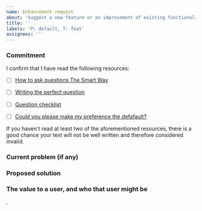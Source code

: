 ```yaml
---
name: Enhancement request
about: 'Suggest a new feature or an improvement of existing functionality'
title: ''
labels: 'P: default, T: feat'
assignees: ''
---
```


### Commitment

I confirm that I have read the following resources:

- [ ] [How to ask questions The Smart Way](http://catb.org/esr/faqs/smart-questions.html)

- [ ] [Writing the perfect question](https://codeblog.jonskeet.uk/2010/08/29/writing-the-perfect-question/)

- [ ] [Question checklist](https://codeblog.jonskeet.uk/2012/11/24/stack-overflow-question-checklist/)

- [ ] [Could you please make my preference the defafault?](https://www.qubes-os.org/faq/#could-you-please-make-my-preference-the-default)

<!--
If it doesn't affect a large user base, you will have more chance to get our
attention by contributing to the project either helping on support, code or
money contribution than trying to deeply justify why you preferences should be
the default.
-->

If you haven't read at least two of the aforementioned resources, there is a
good chance your text will not be well written and therefore considered
invalid.

### Current problem (if any)
<!--
If there is an existing issue, link it here.
-->



### Proposed solution
<!--
W
-->



### The value to a user, and who that user might be
<!--
If it is not an issue, why do you want this new feature to be added?
Example:
- User: will be able to safely ...
- Developer: will have an easy time ...
-->



.
